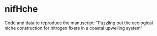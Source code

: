 # nifHche
Code and data to reproduce the manuscript: "Puzzling out the ecological niche construction for nitrogen fixers in a coastal upwelling system"

